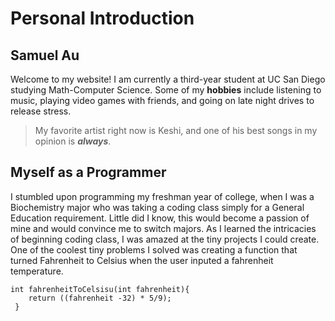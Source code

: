 # Personal Introduction
## Samuel Au
Welcome to my website!
I am currently a third-year student at UC San Diego studying Math-Computer Science. 
Some of my **hobbies** include listening to music, playing video games with friends, and going on late night drives to release stress.
>My favorite artist right now is Keshi, and one of his best songs in my opinion is ***always***.
## Myself as a Programmer
I stumbled upon programming my freshman year of college, when I was a Biochemistry major who was taking a coding class simply for a General Education requirement. Little did I know, this would become a passion of mine and would convince me to switch majors. As I learned the intricacies of beginning coding class, I was amazed at the tiny projects I could create.
One of the coolest tiny problems I solved was creating a function that turned Fahrenheit to Celsius when the user inputed a fahrenheit temperature. 
```
int fahrenheitToCelsisu(int fahrenheit){
    return ((fahrenheit -32) * 5/9);
 }
 ```